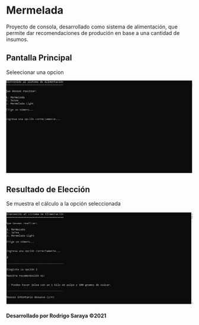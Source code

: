 # Mermelada

Proyecto de consola, desarrollado como sistema de alimentación, que permite dar recomendaciones de produción en base a una cantidad de insumos.

## Pantalla Principal

Seleecionar una opcion

![Sistema de Alimentacion, eleccion](https://github.com/linkinrodx/Mermelada/blob/main/images/img1.png)


## Resultado de Elección

Se muestra el cálculo a la opción seleccionada

![Sistema de Alimentacion, resultado](https://github.com/linkinrodx/Mermelada/blob/main/images/img2.png)

#### Desarrollado por Rodrigo Saraya ©2021
